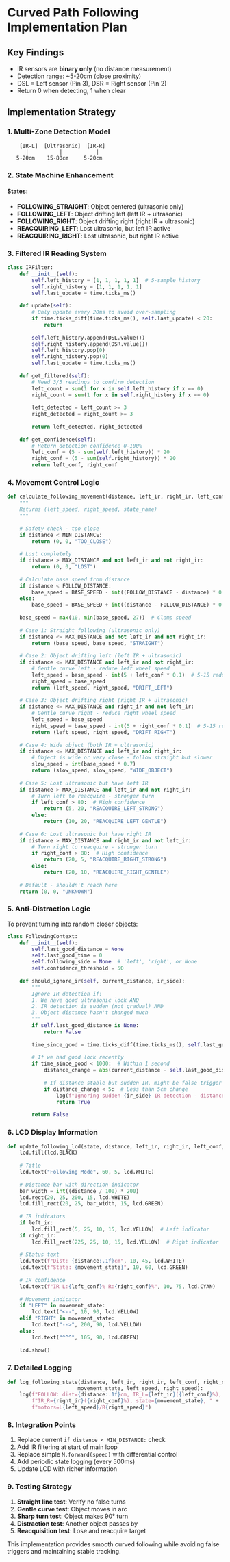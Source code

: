 # Curved Path Following Implementation Plan

## Key Findings
- IR sensors are **binary only** (no distance measurement)
- Detection range: ~5-20cm (close proximity)
- DSL = Left sensor (Pin 3), DSR = Right sensor (Pin 2)
- Return 0 when detecting, 1 when clear

## Implementation Strategy

### 1. **Multi-Zone Detection Model**
```
    [IR-L]  [Ultrasonic]  [IR-R]
      |          |           |
   5-20cm    15-80cm     5-20cm
```

### 2. **State Machine Enhancement**

#### States:
- **FOLLOWING_STRAIGHT**: Object centered (ultrasonic only)
- **FOLLOWING_LEFT**: Object drifting left (left IR + ultrasonic)
- **FOLLOWING_RIGHT**: Object drifting right (right IR + ultrasonic)
- **REACQUIRING_LEFT**: Lost ultrasonic, but left IR active
- **REACQUIRING_RIGHT**: Lost ultrasonic, but right IR active

### 3. **Filtered IR Reading System**

```python
class IRFilter:
    def __init__(self):
        self.left_history = [1, 1, 1, 1, 1]  # 5-sample history
        self.right_history = [1, 1, 1, 1, 1]
        self.last_update = time.ticks_ms()
    
    def update(self):
        # Only update every 20ms to avoid over-sampling
        if time.ticks_diff(time.ticks_ms(), self.last_update) < 20:
            return
            
        self.left_history.append(DSL.value())
        self.right_history.append(DSR.value())
        self.left_history.pop(0)
        self.right_history.pop(0)
        self.last_update = time.ticks_ms()
    
    def get_filtered(self):
        # Need 3/5 readings to confirm detection
        left_count = sum(1 for x in self.left_history if x == 0)
        right_count = sum(1 for x in self.right_history if x == 0)
        
        left_detected = left_count >= 3
        right_detected = right_count >= 3
        
        return left_detected, right_detected
    
    def get_confidence(self):
        # Return detection confidence 0-100%
        left_conf = (5 - sum(self.left_history)) * 20
        right_conf = (5 - sum(self.right_history)) * 20
        return left_conf, right_conf
```

### 4. **Movement Control Logic**

```python
def calculate_following_movement(distance, left_ir, right_ir, left_conf, right_conf):
    """
    Returns (left_speed, right_speed, state_name)
    """
    
    # Safety check - too close
    if distance < MIN_DISTANCE:
        return (0, 0, "TOO_CLOSE")
    
    # Lost completely
    if distance > MAX_DISTANCE and not left_ir and not right_ir:
        return (0, 0, "LOST")
    
    # Calculate base speed from distance
    if distance < FOLLOW_DISTANCE:
        base_speed = BASE_SPEED - int((FOLLOW_DISTANCE - distance) * 0.5)
    else:
        base_speed = BASE_SPEED + int((distance - FOLLOW_DISTANCE) * 0.3)
    
    base_speed = max(10, min(base_speed, 27))  # Clamp speed
    
    # Case 1: Straight following (ultrasonic only)
    if distance <= MAX_DISTANCE and not left_ir and not right_ir:
        return (base_speed, base_speed, "STRAIGHT")
    
    # Case 2: Object drifting left (left IR + ultrasonic)
    if distance <= MAX_DISTANCE and left_ir and not right_ir:
        # Gentle curve left - reduce left wheel speed
        left_speed = base_speed - int(5 + left_conf * 0.1)  # 5-15 reduction
        right_speed = base_speed
        return (left_speed, right_speed, "DRIFT_LEFT")
    
    # Case 3: Object drifting right (right IR + ultrasonic)
    if distance <= MAX_DISTANCE and right_ir and not left_ir:
        # Gentle curve right - reduce right wheel speed
        left_speed = base_speed
        right_speed = base_speed - int(5 + right_conf * 0.1)  # 5-15 reduction
        return (left_speed, right_speed, "DRIFT_RIGHT")
    
    # Case 4: Wide object (both IR + ultrasonic)
    if distance <= MAX_DISTANCE and left_ir and right_ir:
        # Object is wide or very close - follow straight but slower
        slow_speed = int(base_speed * 0.7)
        return (slow_speed, slow_speed, "WIDE_OBJECT")
    
    # Case 5: Lost ultrasonic but have left IR
    if distance > MAX_DISTANCE and left_ir and not right_ir:
        # Turn left to reacquire - stronger turn
        if left_conf > 80:  # High confidence
            return (5, 20, "REACQUIRE_LEFT_STRONG")
        else:
            return (10, 20, "REACQUIRE_LEFT_GENTLE")
    
    # Case 6: Lost ultrasonic but have right IR  
    if distance > MAX_DISTANCE and right_ir and not left_ir:
        # Turn right to reacquire - stronger turn
        if right_conf > 80:  # High confidence
            return (20, 5, "REACQUIRE_RIGHT_STRONG")
        else:
            return (20, 10, "REACQUIRE_RIGHT_GENTLE")
    
    # Default - shouldn't reach here
    return (0, 0, "UNKNOWN")
```

### 5. **Anti-Distraction Logic**

To prevent turning into random closer objects:

```python
class FollowingContext:
    def __init__(self):
        self.last_good_distance = None
        self.last_good_time = 0
        self.following_side = None  # 'left', 'right', or None
        self.confidence_threshold = 50
    
    def should_ignore_ir(self, current_distance, ir_side):
        """
        Ignore IR detection if:
        1. We have good ultrasonic lock AND
        2. IR detection is sudden (not gradual) AND
        3. Object distance hasn't changed much
        """
        if self.last_good_distance is None:
            return False
            
        time_since_good = time.ticks_diff(time.ticks_ms(), self.last_good_time)
        
        # If we had good lock recently
        if time_since_good < 1000:  # Within 1 second
            distance_change = abs(current_distance - self.last_good_distance)
            
            # If distance stable but sudden IR, might be false trigger
            if distance_change < 5:  # Less than 5cm change
                log(f"Ignoring sudden {ir_side} IR detection - distance stable")
                return True
        
        return False
```

### 6. **LCD Display Information**

```python
def update_following_lcd(state, distance, left_ir, right_ir, left_conf, right_conf, movement_state):
    lcd.fill(lcd.BLACK)
    
    # Title
    lcd.text("Following Mode", 60, 5, lcd.WHITE)
    
    # Distance bar with direction indicator
    bar_width = int((distance / 100) * 200)
    lcd.rect(20, 25, 200, 15, lcd.WHITE)
    lcd.fill_rect(20, 25, bar_width, 15, lcd.GREEN)
    
    # IR indicators
    if left_ir:
        lcd.fill_rect(5, 25, 10, 15, lcd.YELLOW)  # Left indicator
    if right_ir:
        lcd.fill_rect(225, 25, 10, 15, lcd.YELLOW)  # Right indicator
    
    # Status text
    lcd.text(f"Dist: {distance:.1f}cm", 10, 45, lcd.WHITE)
    lcd.text(f"State: {movement_state}", 10, 60, lcd.GREEN)
    
    # IR confidence
    lcd.text(f"IR L:{left_conf}% R:{right_conf}%", 10, 75, lcd.CYAN)
    
    # Movement indicator
    if "LEFT" in movement_state:
        lcd.text("<--", 10, 90, lcd.YELLOW)
    elif "RIGHT" in movement_state:
        lcd.text("-->", 200, 90, lcd.YELLOW)
    else:
        lcd.text("^^^", 105, 90, lcd.GREEN)
    
    lcd.show()
```

### 7. **Detailed Logging**

```python
def log_following_state(distance, left_ir, right_ir, left_conf, right_conf, 
                       movement_state, left_speed, right_speed):
    log(f"FOLLOW: dist={distance:.1f}cm, IR_L={left_ir}({left_conf}%), " +
        f"IR_R={right_ir}({right_conf}%), state={movement_state}, " +
        f"motors=L{left_speed}/R{right_speed}")
```

### 8. **Integration Points**

1. Replace current `if distance < MIN_DISTANCE:` check
2. Add IR filtering at start of main loop
3. Replace simple `M.forward(speed)` with differential control
4. Add periodic state logging (every 500ms)
5. Update LCD with richer information

### 9. **Testing Strategy**

1. **Straight line test**: Verify no false turns
2. **Gentle curve test**: Object moves in arc
3. **Sharp turn test**: Object makes 90° turn
4. **Distraction test**: Another object passes by
5. **Reacquisition test**: Lose and reacquire target

This implementation provides smooth curved following while avoiding false triggers and maintaining stable tracking.